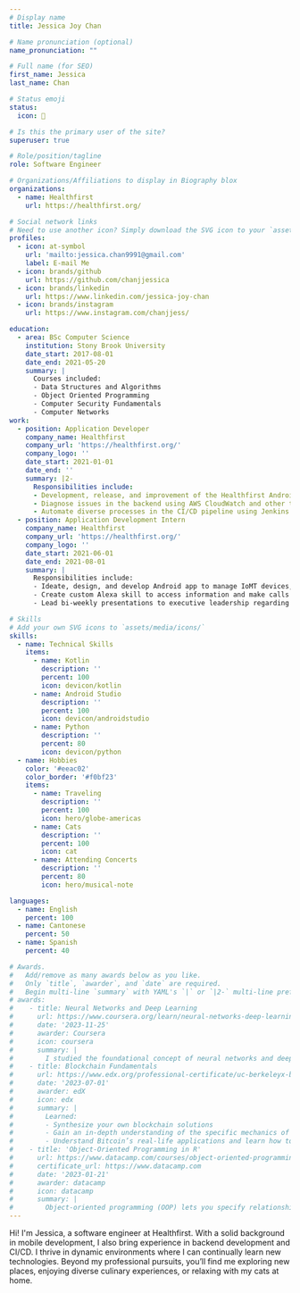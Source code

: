 ```yaml
---
# Display name
title: Jessica Joy Chan

# Name pronunciation (optional)
name_pronunciation: ""

# Full name (for SEO)
first_name: Jessica
last_name: Chan

# Status emoji
status:
  icon: 🧋

# Is this the primary user of the site?
superuser: true

# Role/position/tagline
role: Software Engineer

# Organizations/Affiliations to display in Biography blox
organizations:
  - name: Healthfirst
    url: https://healthfirst.org/

# Social network links
# Need to use another icon? Simply download the SVG icon to your `assets/media/icons/` folder.
profiles:
  - icon: at-symbol
    url: 'mailto:jessica.chan9991@gmail.com'
    label: E-mail Me
  - icon: brands/github
    url: https://github.com/chanjjessica
  - icon: brands/linkedin
    url: https://www.linkedin.com/jessica-joy-chan
  - icon: brands/instagram
    url: https://www.instagram.com/chanjjess/

education:
  - area: BSc Computer Science
    institution: Stony Brook University
    date_start: 2017-08-01
    date_end: 2021-05-20
    summary: |
      Courses included:
      - Data Structures and Algorithms
      - Object Oriented Programming
      - Computer Security Fundamentals
      - Computer Networks
work:
  - position: Application Developer
    company_name: Healthfirst
    company_url: 'https://healthfirst.org/'
    company_logo: ''
    date_start: 2021-01-01
    date_end: ''
    summary: |2-
      Responsibilities include:
      - Development, release, and improvement of the Healthfirst Android Member App.
      - Diagnose issues in the backend using AWS CloudWatch and other tools.
      - Automate diverse processes in the CI/CD pipeline using Jenkins.
  - position: Application Development Intern
    company_name: Healthfirst
    company_url: 'https://healthfirst.org/'
    company_logo: ''
    date_start: 2021-06-01
    date_end: 2021-08-01
    summary: |
      Responsibilities include:
      - Ideate, design, and develop Android app to manage IoMT devices, such as the Dexcom.
      - Create custom Alexa skill to access information and make calls to member's doctors.
      - Lead bi-weekly presentations to executive leadership regarding projects.

# Skills
# Add your own SVG icons to `assets/media/icons/`
skills:
  - name: Technical Skills
    items:
      - name: Kotlin
        description: ''
        percent: 100
        icon: devicon/kotlin
      - name: Android Studio
        description: ''
        percent: 100
        icon: devicon/androidstudio
      - name: Python
        description: ''
        percent: 80
        icon: devicon/python
  - name: Hobbies
    color: '#eeac02'
    color_border: '#f0bf23'
    items:
      - name: Traveling
        description: ''
        percent: 100
        icon: hero/globe-americas
      - name: Cats
        description: ''
        percent: 100
        icon: cat
      - name: Attending Concerts
        description: ''
        percent: 80
        icon: hero/musical-note

languages:
  - name: English
    percent: 100
  - name: Cantonese
    percent: 50
  - name: Spanish
    percent: 40

# Awards.
#   Add/remove as many awards below as you like.
#   Only `title`, `awarder`, and `date` are required.
#   Begin multi-line `summary` with YAML's `|` or `|2-` multi-line prefix and indent 2 spaces below.
# awards:
#    - title: Neural Networks and Deep Learning
#      url: https://www.coursera.org/learn/neural-networks-deep-learning
#      date: '2023-11-25'
#      awarder: Coursera
#      icon: coursera
#      summary: |
#        I studied the foundational concept of neural networks and deep learning. By the end, I was familiar with the significant technological trends driving the rise of deep learning; build, train, and apply fully connected deep neural networks; implement efficient (vectorized) neural networks; identify key parameters in a neural network’s architecture; and apply deep learning to your own applications.
#    - title: Blockchain Fundamentals
#      url: https://www.edx.org/professional-certificate/uc-berkeleyx-blockchain-fundamentals
#      date: '2023-07-01'
#      awarder: edX
#      icon: edx
#      summary: |
#        Learned:
#        - Synthesize your own blockchain solutions
#        - Gain an in-depth understanding of the specific mechanics of Bitcoin
#        - Understand Bitcoin’s real-life applications and learn how to attack and destroy Bitcoin, Ethereum, smart contracts and Dapps, and alternatives to Bitcoin’s Proof-of-Work consensus algorithm
#    - title: 'Object-Oriented Programming in R'
#      url: https://www.datacamp.com/courses/object-oriented-programming-with-s3-and-r6-in-r
#      certificate_url: https://www.datacamp.com
#      date: '2023-01-21'
#      awarder: datacamp
#      icon: datacamp
#      summary: |
#        Object-oriented programming (OOP) lets you specify relationships between functions and the objects that they can act on, helping you manage complexity in your code. This is an intermediate level course, providing an introduction to OOP, using the S3 and R6 systems. S3 is a great day-to-day R programming tool that simplifies some of the functions that you write. R6 is especially useful for industry-specific analyses, working with web APIs, and building GUIs.
---
```


Hi! I'm Jessica, a software engineer at Healthfirst. With a solid background in mobile development, I also bring experience in backend development and CI/CD. I thrive in dynamic environments where I can continually learn new technologies. Beyond my professional pursuits, you’ll find me exploring new places, enjoying diverse culinary experiences, or relaxing with my cats at home.